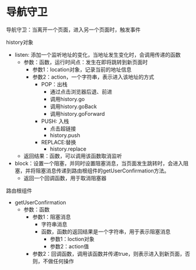 # 导航守卫

导航守卫：当离开一个页面，进入另一个页面时，触发事件

history对象

- listen: 添加一个监听地址的变化，当地址发生变化时，会调用传递的函数
  - 参数：函数，运行时间点：发生在即将跳转到新页面时
    - 参数1：location对象，记录当前的地址信息
    - 参数2：action，一个字符串，表示进入该地址的方式
        - POP：出栈
            - 通过点击浏览器后退、前进
            - 调用history.go
            - 调用history.goBack
            - 调用history.goForward
        - PUSH: 入栈
            - 点击超链接
            - history.push
        - REPLACE:替换
            - history.replace
  - 返回结果：函数，可以调用该函数取消监听
- block：设置一个阻塞，并同时设置阻塞消息，当页面发生跳转时，会进入阻塞，并将阻塞消息传递到路由根组件的getUserConfirmation方法。
    - 返回一个回调函数，用于取消阻塞器


路由根组件

- getUserConfirmation
    - 参数：函数
        - 参数1：阻塞消息
            - 字符串消息
            - 函数，函数的返回结果是一个字符串，用于表示阻塞消息
                - 参数1：loction对象
                - 参数2：action值
        - 参数2：回调函数，调用该函数并传递true，则表示进入到新页面，否则，不做任何操作
